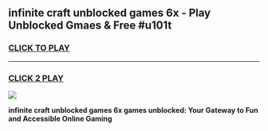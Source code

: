 
## infinite craft unblocked games 6x - Play Unblocked Gmaes & Free #u101t
<h3>
<a href="https://premium.freeplayer.one?title=infinite_craft_unblocked_games_6x&ref=03M">CLICK TO PLAY</a></h3>
<hr>

<h3>
<a href="https://premium.freeplayer.one?title=infinite_craft_unblocked_games_6x&ref=03M">CLICK 2 PLAY</a>
  
</h3>

<a href="https://premium.freeplayer.one?title=infinite_craft_unblocked_games_6x&ref=03M"><img src="https://clearcache.store/games.png"></a>


**infinite craft unblocked games 6x games unblocked: Your Gateway to Fun and Accessible Online Gaming**
